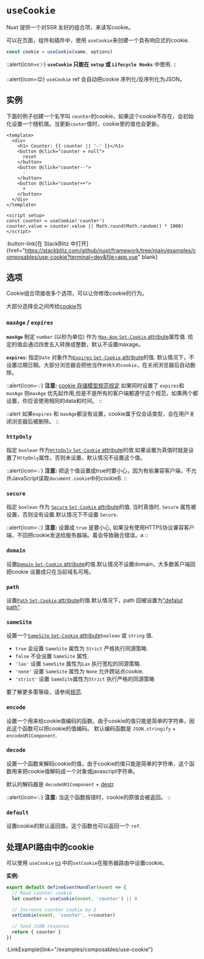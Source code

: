 # `useCookie`

Nuxt 提供一个对SSR 友好的组合项，来读写cookie。

可以在页面，组件和插件中，使用 `useCookie`来创建一个具有响应式的cookie.


```js
const cookie = useCookie(name, options)
```

::alert{icon=👉}
**`useCookie` 只能在 `setup` 或 `Lifecycle Hooks`** 中使用.
::

::alert{icon=😌}
`useCookie` ref 会自动把cookie 序列化/反序列化为JSON。

## 实例

下面的例子创建一个名字叫 `counter`的cookie，如果这个cookie不存在，会初始化设置一个随机值。当更新`couter`值时，cookie里的值也会更新。

```vue
<template>
  <div>
    <h1> Counter: {{ counter || '-' }}</h1>
    <button @click="counter = null">
      reset
    </button>
    <button @click="counter--">
      -
    </button>
    <button @click="counter++">
      +
    </button>
  </div>
</template>

<script setup>
const counter = useCookie('counter')
counter.value = counter.value || Math.round(Math.random() * 1000)
</script>
```

:button-link[在 StackBlitz 中打开]{href="https://stackblitz.com/github/nuxt/framework/tree/main/examples/composables/use-cookie?terminal=dev&file=app.vue" blank}

## 选项

Cookie组合项接收多个选项，可以让你修改cookie的行为。

大部分选择会之间传给[cookie](https://github.com/jshttp/cookie)包

### `maxAge` / `expires`

**`maxAge`** 制定 `number` (以秒为单位) 作为 [`Max-Age` `Set-Cookie` attribute](https://tools.ietf.org/html/rfc6265#section-5.2.2)属性值.
给定的值会通过四舍五入转换成整数，默认不设置maxage。

**`expires`**: 指定`Date` 对象作为[`Expires` `Set-Cookie` attribute](https://tools.ietf.org/html/rfc6265#section-5.2.1)的值.
默认情况下，不设置过期日期。大部分浏览器会把他当作`非持久的cookie`，在关闭浏览器后自动删除。

::alert{icon=💡}
**注意:**  [cookie 存储模型规范规定](https://tools.ietf.org/html/rfc6265#section-5.3) 如果同时设置了 `expires`和
`maxAge` 则`maxAge` 优先起作用,但是不是所有的客户端都遵守这个规范，如果两个都设置，你应该使用相同的data和时间。
::

::alert
如果`expires` 和 `maxAge`都没有设置，cookie属于仅会话类型，会在用户关闭浏览器后被删除。
::

### `httpOnly`

指定 `boolean` 作为[`HttpOnly` `Set-Cookie` attribute](https://tools.ietf.org/html/rfc6265#section-5.2.6)的值.如果设置为真值时就是设置了`HttpOnly`属性，否则未设置，默认情况不设置这个值。


::alert{icon=💡}
**注意:** 把这个值设置成true时要小心，因为有些兼容客户端，不允许JavaScript读取`document.cookie`中的cookieB.
::

### `secure`
指定 `boolean` 作为 [`Secure` `Set-Cookie` attribute](https://tools.ietf.org/html/rfc6265#section-5.2.5)的值. 当时真值时,
 `Secure` 属性被设置，否则没有设置.默认情况下不设置 `Secure`.

::alert{icon=💡}
**注意:** 设置成 `true` 是要小心, 如果没有使用HTTPS协议兼容客户端，不回把cookie发送给服务器端。着会导致融合错误。a
::

### `domain`

设置[`Domain` `Set-Cookie` attribute](https://tools.ietf.org/html/rfc6265#section-5.2.3)的值.默认情况不设置domain，大多数客户端回把cookie 设置成只在当前域名可用。 

### `path`

设置[`Path` `Set-Cookie` attribute](https://tools.ietf.org/html/rfc6265#section-5.2.4)的值.默认情况下，path 回被设置为["defalut path"](https://tools.ietf.org/html/rfc6265#section-5.1.4).

### `sameSite`

设置一个[`SameSite` `Set-Cookie` attribute](https://tools.ietf.org/html/draft-ietf-httpbis-rfc6265bis-03#section-4.1.2.7)`boolean` 或 `string` 值.

- `true` 会设置 `SameSite` 属性为  `Strict` 严格执行同源策略.
- `false` 不会设置 `SameSite` 属性.
- `'lax'` 设置 `SameSite` 属性为`Lax` 执行宽松的同源策略.
- `'none'` 设置 `SameSite` 属性为 `None` 允许跨站点cookie.
- `'strict'` 设置 `SameSite`属性为`Strict` 执行严格的同源策略

要了解更多策等级，请参阅[规范](https://tools.ietf.org/html/draft-ietf-httpbis-rfc6265bis-03#section-4.1.2.7).

### `encode`

设置一个用来给cookie值编码的函数。由于cookie的值只能是简单的字符串，因此这个函数可以把cookie的值编码。
默认编码函数是 `JSON.stringify` + `encodeURIComponent`.

### `decode`

设置一个函数来解码cookie的值，由于cookie的值只能是简单的字符串，这个函数用来把cookie值解码成一个对象或javascript字符串。

默认的解码器是 `decodeURIComponent` + [destr](https://github.com/unjs/destr).

::alert{icon=💡}
**注意:** 当这个函数报错时，cookie的原值会被返回。
::

### `default`

设置cookie的默认返回值，这个函数也可以返回一个 `ref`.

## 处理API路由中的cookie

可以使用 `useCookie` [`h3`](https://github.com/unjs/h3) 中的`setCookie`在服务器路由中设置cookie。

**实例:**

```js
export default defineEventHandler(event => {
  // Read counter cookie
  let counter = useCookie(event, 'counter') || 0

  // Increase counter cookie by 1
  setCookie(event, 'counter', ++counter)

  // Send JSON response
  return { counter }
})
```

:LinkExample{link="/examples/composables/use-cookie"}

